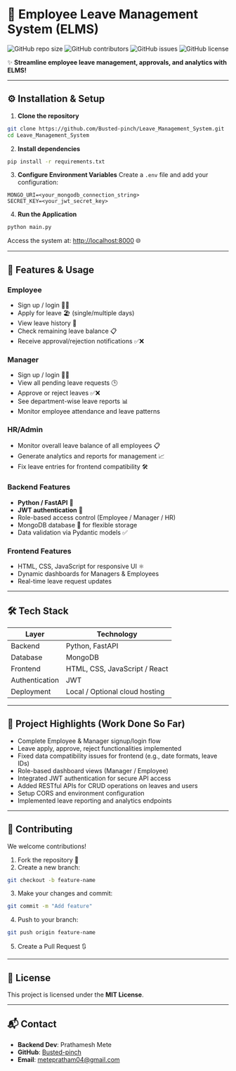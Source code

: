 # 🏢 Employee Leave Management System (ELMS)

![GitHub repo size](https://img.shields.io/github/repo-size/Busted-pinch/Leave_Management_System)
![GitHub contributors](https://img.shields.io/github/contributors/Busted-pinch/Leave_Management_System)
![GitHub issues](https://img.shields.io/github/issues/Busted-pinch/Leave_Management_System)
![GitHub license](https://img.shields.io/github/license/Busted-pinch/Leave_Management_System)

✨ **Streamline employee leave management, approvals, and analytics with ELMS!**

---

## ⚙️ Installation & Setup

1. **Clone the repository**

```bash
git clone https://github.com/Busted-pinch/Leave_Management_System.git
cd Leave_Management_System
```

2. **Install dependencies**

```bash
pip install -r requirements.txt
```

3. **Configure Environment Variables**
   Create a `.env` file and add your configuration:

```
MONGO_URI=<your_mongodb_connection_string>
SECRET_KEY=<your_jwt_secret_key>
```

4. **Run the Application**

```bash
python main.py
```

Access the system at: [http://localhost:8000](http://localhost:8000) 🌐

---

## 📝 Features & Usage

### Employee

* Sign up / login 👨‍💼
* Apply for leave 🏖️ (single/multiple days)
* View leave history 📜
* Check remaining leave balance 📋
* Receive approval/rejection notifications ✅❌

### Manager

* Sign up / login 👩‍💼
* View all pending leave requests 🕒
* Approve or reject leaves ✅❌
* See department-wise leave reports 📊
* Monitor employee attendance and leave patterns

### HR/Admin

* Monitor overall leave balance of all employees 📋
* Generate analytics and reports for management 📈
* Fix leave entries for frontend compatibility 🛠️

### Backend Features

* **Python / FastAPI** 🐍
* **JWT authentication** 🔐
* Role-based access control (Employee / Manager / HR)
* MongoDB database 🍃 for flexible storage
* Data validation via Pydantic models ✅

### Frontend Features

* HTML, CSS, JavaScript for responsive UI ⚛️
* Dynamic dashboards for Managers & Employees
* Real-time leave request updates

---

## 🛠️ Tech Stack

| Layer          | Technology                     |
| -------------- | ------------------------------ |
| Backend        | Python, FastAPI                |
| Database       | MongoDB                        |
| Frontend       | HTML, CSS, JavaScript / React  |
| Authentication | JWT                            |
| Deployment     | Local / Optional cloud hosting |

---

## 🚀 Project Highlights (Work Done So Far)

* Complete Employee & Manager signup/login flow
* Leave apply, approve, reject functionalities implemented
* Fixed data compatibility issues for frontend (e.g., date formats, leave IDs)
* Role-based dashboard views (Manager / Employee)
* Integrated JWT authentication for secure API access
* Added RESTful APIs for CRUD operations on leaves and users
* Setup CORS and environment configuration
* Implemented leave reporting and analytics endpoints

---

## 🤝 Contributing

We welcome contributions!

1. Fork the repository 🍴
2. Create a new branch:

```bash
git checkout -b feature-name
```

3. Make your changes and commit:

```bash
git commit -m "Add feature"
```

4. Push to your branch:

```bash
git push origin feature-name
```

5. Create a Pull Request 🔃

---

## 📄 License

This project is licensed under the **MIT License**.

---

## 📬 Contact

* **Backend Dev**: Prathamesh Mete
* **GitHub**: [Busted-pinch](https://github.com/Busted-pinch)
* **Email**: [metepratham04@gmail.com](mailto:metepratham04@gmail.com)
